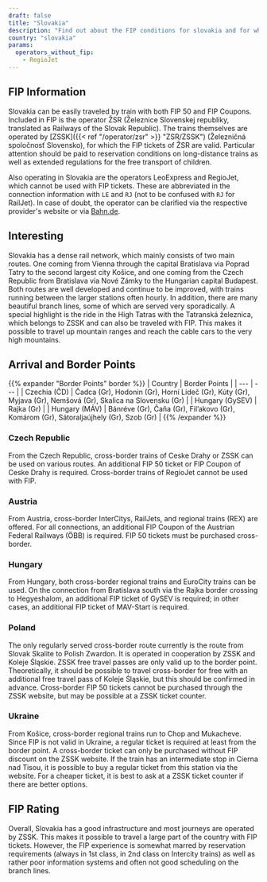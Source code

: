 ```yaml
---
draft: false
title: "Slovakia"
description: "Find out about the FIP conditions for slovakia and for which operators you can benefit from discounts."
country: "slovakia"
params:
  operators_without_fip:
    - RegioJet
---
```


## FIP Information

Slovakia can be easily traveled by train with both FIP 50 and FIP Coupons. Included in FIP is the operator ŽSR (Železnice Slovenskej republiky, translated as Railways of the Slovak Republic). The trains themselves are operated by [ZSSK]({{< ref "/operator/zsr" >}} "ZSR/ZSSK") (Železničná
spoločnosť Slovensko), for which the FIP tickets of ŽSR are valid.
Particular attention should be paid to reservation conditions on long-distance trains as well as extended regulations for the free transport of children.

Also operating in Slovakia are the operators LeoExpress and RegioJet, which cannot be used with FIP tickets. These are abbreviated in the connection information with `LE` and `RJ` (not to be confused with `RJ` for RailJet). In case of doubt, the operator can be clarified via the respective provider's website or via [Bahn.de](https://www.bahn.de).

## Interesting

Slovakia has a dense rail network, which mainly consists of two main routes. One coming from Vienna through the capital Bratislava via Poprad Tatry to the second largest city Košice, and one coming from the Czech Republic from Bratislava via Nové Zámky to the Hungarian capital Budapest. Both routes are well developed and continue to be improved, with trains running between the larger stations often hourly. In addition, there are many beautiful branch lines, some of which are served very sporadically. A special highlight is the ride in the High Tatras with the Tatranská železnica, which belongs to ZSSK and can also be traveled with FIP. This makes it possible to travel up mountain ranges and reach the cable cars to the very high mountains.

## Arrival and Border Points

{{% expander "Border Points" border %}}
| Country | Border Points |
| --- | --- |
| Czechia (ČD) | Čadca (Gr), Hodonin (Gr), Horní Lideč (Gr), Kúty (Gr), Myjava (Gr), Nemšová (Gr), Skalica na Slovensku (Gr) |
| Hungary (GySEV) | Rajka (Gr) |
| Hungary (MÁV) | Bánréve (Gr), Čaňa (Gr), Fil’akovo (Gr), Komárom (Gr), Sátoraljaújhely (Gr), Szob (Gr) |
{{% /expander %}}

### Czech Republic

From the Czech Republic, cross-border trains of Ceske Drahy or ZSSK can be used on various routes. An additional FIP 50 ticket or FIP Coupon of Ceske Drahy is required. Cross-border trains of RegioJet cannot be used with FIP.

### Austria

From Austria, cross-border InterCitys, RailJets, and regional trains (REX) are offered. For all connections, an additional FIP Coupon of the Austrian Federal Railways (ÖBB) is required. FIP 50 tickets must be purchased cross-border.

### Hungary

From Hungary, both cross-border regional trains and EuroCity trains can be used. On the connection from Bratislava south via the Rajka border crossing to Hegyeshalom, an additional FIP ticket of GySEV is required; in other cases, an additional FIP ticket of MAV-Start is required.

### Poland

The only regularly served cross-border route currently is the route from Slovak Skalite to Polish Zwardon. It is operated in cooperation by ZSSK and Koleje Śląskie. ZSSK free travel passes are only valid up to the border point. Theoretically, it should be possible to travel cross-border for free with an additional free travel pass of Koleje Śląskie, but this should be confirmed in advance. Cross-border FIP 50 tickets cannot be purchased through the ZSSK website, but may be possible at a ZSSK ticket counter.

### Ukraine

From Košice, cross-border regional trains run to Chop and Mukacheve. Since FIP is not valid in Ukraine, a regular ticket is required at least from the border point. A cross-border ticket can only be purchased without FIP discount on the ZSSK website. If the train has an intermediate stop in Cierna nad Tisou, it is possible to buy a regular ticket from this station via the website. For a cheaper ticket, it is best to ask at a ZSSK ticket counter if there are better options.

## FIP Rating

Overall, Slovakia has a good infrastructure and most journeys are operated by ZSSK. This makes it possible to travel a large part of the country with FIP tickets. However, the FIP experience is somewhat marred by reservation requirements (always in 1st class, in 2nd class on Intercity trains) as well as rather poor information systems and often not good scheduling on the branch lines.
